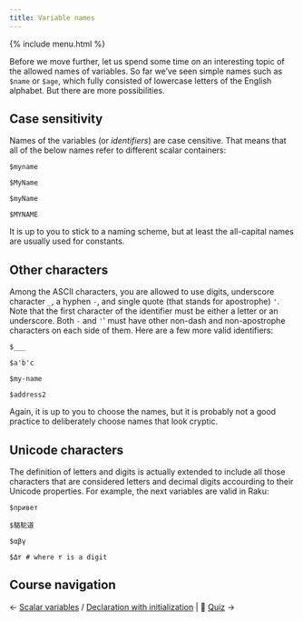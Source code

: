 ```yaml
---
title: Variable names
---
```


{% include menu.html %}

Before we move further, let us spend some time on an interesting topic of the allowed names of variables. So far we’ve seen simple names such as `$name` or `$age`, which fully consisted of lowercase letters of the English alphabet. But there are more possibilities.

## Case sensitivity

Names of the variables (or _identifiers_) are case censitive. That means that all of the below names refer to different scalar containers:

    $myname

    $MyName

    $myName

    $MYNAME

It is up to you to stick to a naming scheme, but at least the all-capital names are usually used for constants.

## Other characters

Among the ASCII characters, you are allowed to use digits, underscore character `_`, a hyphen `-`, and single quote (that stands for apostrophe) `'`. Note that the first character of the identifier must be either a letter or an underscore. Both `-` and `'`' must have other non-dash and non-apostrophe characters on each side of them. Here are a few more valid identifiers:

    $___

    $a'b'c

    $my-name

    $address2

Again, it is up to you to choose the names, but it is probably not a good practice to deliberately choose names that look cryptic.

## Unicode characters

The definition of letters and digits is actually extended to include all those characters that are considered letters and decimal digits accourding to their Unicode properties. For example, the next variables are valid in Raku:

    $привет

    $駱駝道

    $αβγ

    $Δ۲ # where ۲ is a digit

## Course navigation

← [Scalar variables](../) / [Declaration with initialization](../declaration-with-initialization) | 🤔 [Quiz](quiz) →
